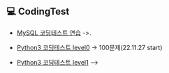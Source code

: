 ## 💻 CodingTest

- [MySQL 코딩테스트 연습](https://xod22.tistory.com/category/MySQL?page=2) ->.

- [Python3 코딩테스트 level0](https://school.programmers.co.kr/learn/challenges/beginner?order=acceptance_desc&page=1&languages=python3) -> 100문제(22.11.27 start)
- [Python3 코딩테스트 level1](https://school.programmers.co.kr/learn/challenges?order=recent&page=1&languages=python3&levels=1) -->
